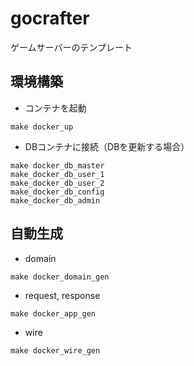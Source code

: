 # gocrafter
ゲームサーバーのテンプレート

## 環境構築
- コンテナを起動
```
make docker_up
```
- DBコンテナに接続（DBを更新する場合）
```
make docker_db_master
make_docker_db_user_1
make_docker_db_user_2
make_docker_db_config
make_docker_db_admin
```

## 自動生成
- domain
```
make docker_domain_gen
```
- request, response
```
make docker_app_gen
```
- wire
```
make docker_wire_gen
```
